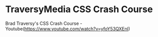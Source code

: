 # TraversyMedia CSS Crash Course
Brad Traversy's CSS Crash Course - Youtube(https://www.youtube.com/watch?v=yfoY53QXEnI)
